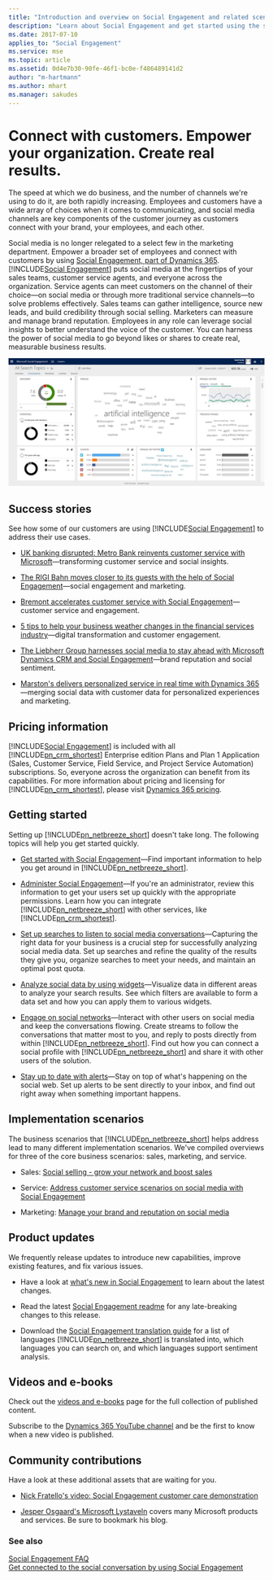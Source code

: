 ```yaml
---
title: "Introduction and overview on Social Engagement and related scenarios | Microsoft Docs"
description: "Learn about Social Engagement and get started using the service."
ms.date: 2017-07-10
applies_to: "Social Engagement"
ms.service: mse
ms.topic: article
ms.assetid: 0d4e7b30-90fe-46f1-bc0e-f486489141d2
author: "m-hartmann"
ms.author: mhart
ms.manager: sakudes
---
```

# Connect with customers. Empower your organization. Create real results.

The speed at which we do business, and the number of channels we're using to do it, are both rapidly increasing. Employees and customers have a wide array of choices when it comes to communicating, and social media channels are key components of the customer journey as customers connect with your brand, your employees, and each other.

Social media is no longer relegated to a select few in the marketing department. Empower a broader set of employees and connect with customers by using [Social Engagement, part of Dynamics 365](https://go.microsoft.com/fwlink/p/?linkid=842309). [!INCLUDE[Social Engagement](../includes/pn-netbreeze-short.md)] puts social media at the fingertips of your sales teams, customer service agents, and everyone across the organization. Service agents can meet customers on the channel of their choice&mdash;on social media or through more traditional service channels&mdash;to solve problems effectively. Sales teams can gather intelligence, source new leads, and build credibility through social selling. Marketers can measure and manage brand reputation. Employees in any role can leverage social insights to better understand the voice of the customer. You can harness the power of social media to go beyond likes or shares to create real, measurable business results.

![analytics&#45;conversation&#45;view&#45;social&#45;engagement](../social-engagement/media/analytics-conversation-view-social-engagement.jpg "Social Engagement dashboard for conversations displaying charts and phrase clouds")

## Success stories

See how some of our customers are using [!INCLUDE[Social Engagement](../includes/pn-netbreeze-short.md)] to address their use cases.  

-   [UK banking disrupted: Metro Bank reinvents customer service with Microsoft](https://customers.microsoft.com/story/uk-banking-disrupted-metro-bank-reinvents-customer-ser)&mdash;transforming customer service and social insights.

-   [The RIGI Bahn moves closer to its guests with the help of Social Engagement](https://customers.microsoft.com/story/the-rigi-bahn-moves-closer-to-its-guests-with-the-help-of-microsoft-social-engagement)&mdash;social engagement and marketing.

-   [Bremont accelerates customer service with Social Engagement](https://enterprise.microsoft.com/en-gb/customer-story/industries/retail-and-consumer-goods/bremont-accelerates-customer-service/)&mdash;customer service and engagement.

-   [5 tips to help your business weather changes in the financial services industry](https://customers.microsoft.com/story/5-tips-to-help-your-business-weather-changes-in-the-fi)&mdash;digital transformation and customer engagement.

-   [The Liebherr Group harnesses social media to stay ahead with Microsoft Dynamics CRM and Social Engagement](https://customers.microsoft.com/story/the-liebherr-group-harnesses-social-media-to-stay-ahea)&mdash;brand reputation and social sentiment.

-   [Marston's delivers personalized service in real time with Dynamics 365](https://customers.microsoft.com/story/marstons-delivers-personalized-service-in-real-time-wi)&mdash;merging social data with customer data for personalized experiences and marketing.

## Pricing information

[!INCLUDE[Social Engagement](../includes/pn-netbreeze-short.md)] is included with all [!INCLUDE[pn_crm_shortest](../includes/pn-crm-shortest.md)] Enterprise edition Plans and Plan 1 Application (Sales, Customer Service, Field Service, and Project Service Automation) subscriptions. So, everyone across the organization can benefit from its capabilities. For more information about pricing and licensing for [!INCLUDE[pn_crm_shortest](../includes/pn-crm-shortest.md)], please visit [Dynamics 365 pricing](http://go.microsoft.com/fwlink/p/?LinkID=401462).

## Getting started

Setting up [!INCLUDE[pn_netbreeze_short](../includes/pn-netbreeze-short.md)] doesn't take long. The following topics will help you get started quickly.

-   [Get started with Social Engagement](../social-engagement/get-started.md)&mdash;Find important information to help you get around in [!INCLUDE[pn_netbreeze_short](../includes/pn-netbreeze-short.md)].

-   [Administer Social Engagement](../social-engagement/administer-microsoft-social-engagement.md)&mdash;If you're an administrator, review this information to get your users set up quickly with the appropriate permissions. Learn how you can integrate [!INCLUDE[pn_netbreeze_short](../includes/pn-netbreeze-short.md)] with other services, like [!INCLUDE[pn_crm_shortest](../includes/pn-crm-shortest.md)].

-   [Set up searches to listen to social media conversations](../social-engagement/set-up-searches.md)&mdash;Capturing the right data for your business is a crucial step for successfully analyzing social media data. Set up searches and refine the quality of the results they give you, organize searches to meet your needs, and maintain an optimal post quota.

-   [Analyze social data by using widgets](../social-engagement/analyze-social-data-using-widgets.md)&mdash;Visualize data in different areas to analyze your search results. See which filters are available to form a data set and how you can apply them to various widgets.

-   [Engage on social networks](../social-engagement/engage-on-social-networks.md)&mdash;Interact with other users on social media and keep the conversations flowing. Create streams to follow the conversations that matter most to you, and reply to posts directly from within [!INCLUDE[pn_netbreeze_short](../includes/pn-netbreeze-short.md)]. Find out how you can connect a social profile with [!INCLUDE[pn_netbreeze_short](../includes/pn-netbreeze-short.md)] and share it with other users of the solution.

-   [Stay up to date with alerts](../social-engagement/email-alerts.md)&mdash;Stay on top of what's happening on the social web. Set up alerts to be sent directly to your inbox, and find out right away when something important happens.

## Implementation scenarios

The business scenarios that [!INCLUDE[pn_netbreeze_short](../includes/pn-netbreeze-short.md)] helps address lead to many different implementation scenarios. We've compiled overviews for three of the core business scenarios: sales, marketing, and service.

- Sales: [Social selling - grow your network and boost sales](../social-engagement/overview-sales-scenario.md)

- Service: [Address customer service scenarios on social media with Social Engagement](../social-engagement/overview-service-scenario.md)

- Marketing: [Manage your brand and reputation on social media](../social-engagement/overview-marketing-scenario.md)

## Product updates

We frequently release updates to introduce new capabilities, improve existing features, and fix various issues.

-   Have a look at [what's new in Social Engagement](../social-engagement/what-s-new-in-microsoft-social-engagement.md) to learn about the latest changes.

-   Read the latest [Social Engagement readme](http://go.Microsoft.com/fwlink/p/?LinkId=393612) for any late-breaking changes to this release.

-   Download the [Social Engagement translation guide](http://go.Microsoft.com/fwlink/p/?LinkID=391086) for a list of languages [!INCLUDE[pn_netbreeze_short](../includes/pn-netbreeze-short.md)] is translated into, which languages you can search on, and which languages support sentiment analysis.

## Videos and e-books

Check out the [videos and e-books](../social-engagement/videos-ebooks.md) page for the full collection of published content.

Subscribe to the [Dynamics 365 YouTube channel](http://go.microsoft.com/fwlink/p/?LinkId=400720) and be the first to know when a new video is published.

## Community contributions

Have a look at these additional assets that are waiting for you.

-   [Nick Fratello's video: Social Engagement customer care demonstration](https://www.youtube.com/watch?v=OIkSl6R5APo)

-   [Jesper Osgaard's Microsoft Lystaveln](https://blogs.technet.microsoft.com/lystavlen/tag/microsoft-social-engagement/) covers many Microsoft products and services. Be sure to bookmark his blog.

### See also

[Social Engagement FAQ](../social-engagement/faq.md)   
[Get connected to the social conversation by using Social Engagement](../social-engagement/get-connected-social-conversation.md)